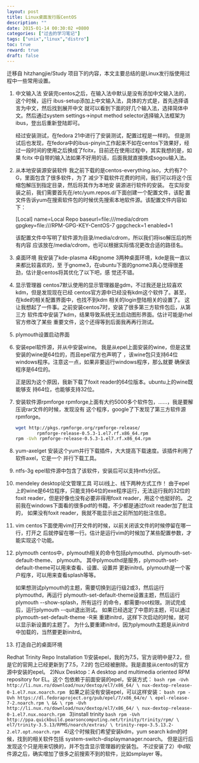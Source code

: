 ```yaml
---
layout: post  
title: Linux桌面发行版CentOS
description: ""
date: 2015-01-14 00:30:02 +0800
categories: ["过去的学习笔记"]
tags: ["unix","linux","distro"]
toc: true
reward: true
draft: false
---
```


迁移自 hitzhangjie/Study 项目下的内容，本文主要总结的是Linux发行版使用过程中一些常用设置。

1. 中文输入法
	安装完centos之后，在输入法中默认是没有添加中文输入法的，这个时候，运行
ibus-setup添加上中文输入法，具体的方式是，首先选择语言为中文，然后找到展开中文
就可以看到下面的好几个输入法，选择简体中文。然后通过system settings->input
method selector选择输入法框架为ibus，登出后重新登陆即可。

	经过安装测试，在fedora 21中进行了安装测试，配置过程是一样的。
	但是测试后也发现，在fedora中的ibus-pinyin工作起来不如在centos下效果好，经
过一段时间的使用之后换成了fcitx，目前还在使用过程中，其实我想的是，如果 fcitx
中自带的输入法如果不好用的话，后面我就直接换成sogou输入法。

2. 从本地安装源安装软件
	我之前下载的是centos-everything.iso，大约有7个G，里面包含了很多软件，为了
减少下载软件花费的时间，我们可以将这个压缩包解压到指定目录，然后将其作为本地安
装源进行软件的安装。
	在实际安装之前，我们需要首先在/etc/yum.repos.d/下面创建一个配置文件，该配
置文件告诉yum在搜索软件包的时候优先搜索本地软件源。该配置文件内容如下：

	[Local]
	name=Local Repo
	baseurl=file:///media/cdrom
	gpgkey=file:///RPM-GPG-KEY-CentOS-7
	gpgcheck=1
	enabled=1

	该配置文件中写明了软件源为目录/media/cdrom，所以我们将iso解压后的所有内容
应该放在/media/cdrom，也可以根据实际情况更改合适的路径名。

3. 桌面环境
	我安装了kde-plasma 4和gnome 3两种桌面环境，kde是我一直以来都比较喜欢的，至
于gnome3，在ubuntu下面的gnome3真心觉得很差劲，估计是centos将其优化了以下吧，感
觉还不错。

4. 显示管理器
	centos7默认使用的显示管理器是gdm，不过我还是比较喜欢kdm，但是发现现在已经
centos官方源中已经没有kdm这个软件了。甚至，在kde的相关配置界面中，也找不到kdm
相关的login登陆相关的设置了。
	这让我想起了一件事。之前安装centos7时，安装了很多第三方软件包后，从第三方
软件库中安装了kdm，结果导致系统无法启动图形界面。估计可能是rhel官方修改了某些
重要文件，这个还得等到后面我再再行测试。

5. plymouth设置启动界面


6. 安装epel软件源，并从中安装wine。
	我是从epel上面安装的wine，但是这里安装的wine是64位的，而且epel官方也声明了
，该wine包只支持64位windows程序。注意这一点，如果非要运行windows程序，那么就要
确保该程序是64位的。

	正是因为这个原因，我新下载了foxit reader的64位版本。ubuntu上的wine既能够支
持64位，也能够支持32位。

7. 安装软件源rpmforge
	rpmforge上面有大约5000多个软件包，……，我是要解压说rar文件的时候，发现没有
这个程序，google了下发现了第三方软件源rpmforge。

    ```bash
	wget http://pkgs.rpmforge.org/rpmforge-release/
			rpmforge-release-0.5.3-1.el7.rf.x86_64.rpm
	rpm -Uvh rpmforge-release-0.5.3-1.el7.rf.x86_64.rpm
    ```

8. yum-axelget
	安装这个yum并行下载插件，大大提高下载速度。该插件利用了软件axel，它是一个
并行下载工具。

9. ntfs-3g
	epel软件源中包含了该软件，安装后可以支持ntfs分区。

10. mendeley desktop论文管理工具
	可以i线上、线下两种方式工作！
	由于epel上的wine是64位程序，只能支持64位的exe程序运行，无法运行我的32位的
foxit reader，但是好像也没有必要非得用foxit reader，用这个也挺好的。
	之前我在windows下面看的很多pdf的书籍，不少都是通过foxit reader加了批注的，
如果没有foxit reader，我就不能显示出之前所加的批注信息。

11. vim
	centos下面使用vim打开文件的时候，以前关闭该文件的时候停留在哪一行，打开之
后就停留在哪一行。估计是运行vim的时候加了某些配置参数，才能实现这个功能。

12. plymouth
	centos中，plymouth相关的命令包括plymouthd、plymouth-set-default-theme、
plymouth。
	其中plymouthd是服务，plymouth-set-default-theme可以用来查看、设置、设置并
更新initrd。plymouth是一个客户程序，可以用来查看splash等等。

	如果想测试plymouth的主题，需要切换到运行级2或3，然后运行plymouthd，再运行
plymouth-set-default-theme设置主题，然后运行plymouth --show-splash，所有运行
的命令，都需要root权限。测试完成后，运行plymouth --quit退出测试。
	如果已经选定了中意的主题，可以通过plymouth-set-default-theme <theme> -R来
重建initrd，这样下次启动的时候，就可以显示新设置的主题了。
	为什么要重建initrd，因为plymouth主题是从initrd中加载的，当然要更新initrd。

13. 打造自己的桌面环境

Redhat Trinity Repo Installation
	1)安装epel，我的为7.5，官方说明中是7.2，但是它的官网上已经更新到了7.5，7.2的
包已经被删除。我是直接从centos的官方源中安装的epel。
	2)Nux Desktop：A desktop and multimedia oriented RPM repository for EL。这个
包依赖于前面安装的epel，安装方式：
    ```bash
	rpm -Uvh http://li.nux.ro/download/nux/dextop/el7/x86_64/ \
			nux-dextop-release-0-1.el7.nux.noarch.rpm
    ```
	如果之前没有安装epel，可以这样安装：
    ```bash
    rpm -Uvh https://dl.fedoraproject.org/pub/epel/7/x86_64/e/ \
			epel-release-7-2.noarch.rpm \
	&& \
	rpm -Uvh http://li.nux.ro/download/nux/dextop/el7/x86_64/ \
			nux-dextop-release-0-1.el7.nux.noarch.rpm
    ```
	3)install trinity
    ```bash
	rpm -Uvh http://ppa.quickbuild.pearsoncomputing.net/trinity/trinity/rpm/ \
			el7/trinity-3.5.13/RPMS/noarch/extras/ \
			trinity-repo-3.5.13.2-2.el7.opt.noarch.rpm
    ```
	4)这个时候我们希望安装kdm，yum search kdm的时候，找到的相关软件包括
	system-switch-displaymanager.noarch。
	但是运行后发现这个只是用来切换的，并不包含显示管理器的安装包。
	不过安装了2）中d软件源之后，确实增加了很多之前搜索不到的软件，比如smplayer
	等。


